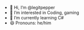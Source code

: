 - 👋 Hi, I’m @legitpepper
- 👀 I’m interested in Coding, gaming
- 🌱 I’m currently learning C#
- 😄 Pronouns: he/him
<!---
legitpepper/legitpepper is a ✨ special ✨ repository because its `README.md` (this file) appears on your GitHub profile.
You can click the Preview link to take a look at your changes.
--->
